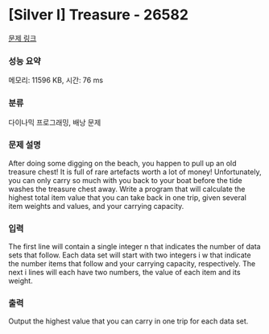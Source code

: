 # [Silver I] Treasure - 26582 

[문제 링크](https://www.acmicpc.net/problem/26582) 

### 성능 요약

메모리: 11596 KB, 시간: 76 ms

### 분류

다이나믹 프로그래밍, 배낭 문제

### 문제 설명

<p>After doing some digging on the beach, you happen to pull up an old treasure chest! It is full of rare artefacts worth a lot of money! Unfortunately, you can only carry so much with you back to your boat before the tide washes the treasure chest away. Write a program that will calculate the highest total item value that you can take back in one trip, given several item weights and values, and your carrying capacity.</p>

### 입력 

 <p>The first line will contain a single integer n that indicates the number of data sets that follow. Each data set will start with two integers i w that indicate the number items that follow and your carrying capacity, respectively. The next i lines will each have two numbers, the value of each item and its weight.</p>

### 출력 

 <p>Output the highest value that you can carry in one trip for each data set.</p>

